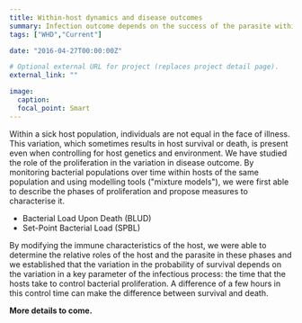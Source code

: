 ```yaml
---
title: Within-host dynamics and disease outcomes
summary: Infection outcome depends on the success of the parasite within its host. With theoretical and empirical approaches, we study what influences pathogen dynamics and its implication on symptoms.
tags: ["WHD","Current"]

date: "2016-04-27T00:00:00Z"

# Optional external URL for project (replaces project detail page).
external_link: ""

image:
  caption:
  focal_point: Smart
---
```

Within a sick host population, individuals are not equal in the face of illness. This variation, which sometimes results in host survival or death, is present even when controlling for host genetics and environment. We have studied the role of the proliferation in the variation in disease outcome. By monitoring bacterial populations over time within hosts of the same population and using modelling tools ("mixture models"), we were first able to describe the phases of proliferation and propose measures to characterise it. 
* Bacterial Load Upon Death (BLUD)
* Set-Point Bacterial Load (SPBL)

By modifying the immune characteristics of the host, we were able to determine the relative roles of the host and the parasite in these phases and we established that the variation in the probability of survival depends on the variation in a key parameter of the infectious process: the time that the hosts take to control bacterial proliferation. A difference of a few hours in this control time can make the difference between survival and death. 





<b>More details to come.</b>
